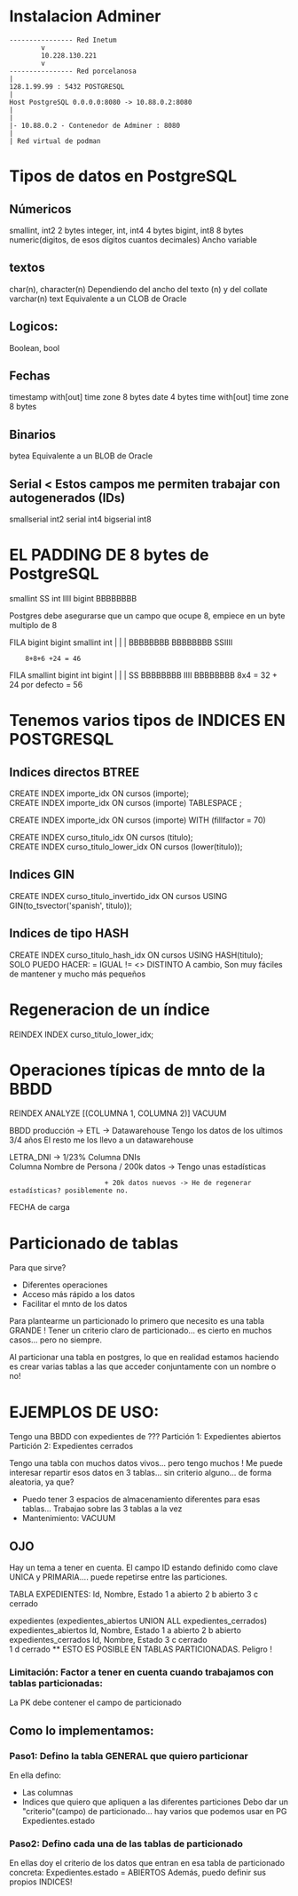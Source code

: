 
# Instalacion Adminer



    ---------------- Red Inetum
            v
            10.228.130.221
            v
    ---------------- Red porcelanosa
    |
    128.1.99.99 : 5432 POSTGRESQL
    |
    Host PostgreSQL 0.0.0.0:8080 -> 10.88.0.2:8080
    |
    |
    |- 10.88.0.2 - Contenedor de Adminer : 8080
    |
    | Red virtual de podman

# Tipos de datos en PostgreSQL

## Númericos

smallint, int2              2 bytes 
integer, int, int4          4 bytes
bigint, int8                8 bytes
numeric(digitos, de esos dígitos cuantos decimales)        Ancho variable

## textos

char(n), character(n)      Dependiendo del ancho del texto (n) y del collate
varchar(n)
text                        Equivalente a un CLOB de Oracle

## Logicos:

Boolean, bool

## Fechas

timestamp with[out] time zone               8 bytes
date                                        4 bytes
time with[out] time zone                    8 bytes

## Binarios

bytea                      Equivalente a un BLOB de Oracle

## Serial < Estos campos me permiten trabajar con autogenerados (IDs)

smallserial     int2
serial          int4
bigserial       int8

# EL PADDING DE 8 bytes de PostgreSQL

smallint    SS
int         IIII
bigint      BBBBBBBB

Postgres debe asegurarse que un campo que ocupe 8, empiece en un byte multiplo de 8

FILA    bigint bigint smallint int
                |        |        |
        BBBBBBBB BBBBBBBB SSIIII

        8+8+6 +24 = 46

FILA    smallint bigint int bigint
                |        |        |
        SS       BBBBBBBB IIII     BBBBBBBB
        8x4 = 32 + 24 por defecto = 56

# Tenemos varios tipos de INDICES EN POSTGRESQL

## Indices directos BTREE

CREATE INDEX importe_idx ON cursos (importe);  
CREATE INDEX importe_idx ON cursos (importe) TABLESPACE <espacio>;  

CREATE INDEX importe_idx ON cursos (importe) WITH (fillfactor = 70)

CREATE INDEX curso_titulo_idx ON cursos (titulo);  
CREATE INDEX curso_titulo_lower_idx ON cursos (lower(titulo));  

## Indices GIN 

CREATE INDEX curso_titulo_invertido_idx ON cursos USING GIN(to_tsvector('spanish', titulo));  

## Indices de tipo HASH

CREATE INDEX curso_titulo_hash_idx ON cursos USING HASH(titulo);  
SOLO PUEDO HACER: = IGUAL      != <> DISTINTO
A cambio, Son muy fáciles de mantener y mucho más pequeños


# Regeneracion de un índice

REINDEX INDEX curso_titulo_lower_idx;

# Operaciones típicas de mnto de la BBDD

REINDEX
ANALYZE <TABLA> [(COLUMNA 1, COLUMNA 2)]
VACUUM <TABLA>

BBDD producción -> ETL -> Datawarehouse
Tengo los datos de los ultimos 3/4 años 
El resto me los llevo a un datawarehouse

LETRA_DNI -> 1/23%
Columna DNIs                \
Columna Nombre de Persona   / 200k datos -> Tengo unas estadísticas

                            + 20k datos nuevos -> He de regenerar estadísticas? posiblemente no.
FECHA de carga

# Particionado de tablas

Para que sirve? 
- Diferentes operaciones
- Acceso más rápido a los datos
- Facilitar el mnto de los datos

Para plantearme un particionado lo primero que necesito es una tabla GRANDE !
Tener un criterio claro de particionado... es cierto en muchos casos... pero no siempre.

Al particionar una tabla en postgres, lo que en realidad estamos haciendo es crear varias tablas a las que acceder conjuntamente con un nombre o no!

# EJEMPLOS DE USO:

Tengo una BBDD con expedientes de ???
Partición 1: Expedientes abiertos
Partición 2: Expedientes cerrados

Tengo una tabla con muchos datos vivos... pero tengo muchos !
Me puede interesar repartir esos datos en 3 tablas... sin criterio alguno... de forma aleatoria, ya que?
- Puedo tener 3 espacios de almacenamiento diferentes para esas tablas... Trabajao sobre las 3 tablas a la vez
- Mantenimiento: VACUUM

## OJO

Hay un tema a tener en cuenta.
El campo ID estando definido como clave UNICA y PRIMARIA.... puede repetirse entre las particiones.

TABLA EXPEDIENTES: Id, Nombre, Estado
                    1  a        abierto
                    2  b        abierto
                    3  c        cerrado

expedientes (expedientes_abiertos UNION ALL expedientes_cerrados)
    expedientes_abiertos
                    Id, Nombre, Estado
                    1  a        abierto
                    2  b        abierto
    expedientes_cerrados
                    Id, Nombre, Estado
                    3  c        cerrado                    
                    1  d        cerrado ** ESTO ES POSIBLE EN TABLAS PARTICIONADAS. Peligro !

### Limitación: Factor a tener en cuenta cuando trabajamos con tablas particionadas:
La PK debe contener el campo de particionado

## Como lo implementamos:
 
### Paso1: Defino la tabla GENERAL que quiero particionar
En ella defino:
- Las columnas
- Indices que quiero que apliquen a las diferentes particiones
Debo dar un "criterio"(campo) de particionado... hay varios que podemos usar en PG
                    Expedientes.estado

### Paso2: Defino cada una de las tablas de particionado
En ellas doy el criterio de los datos que entran en esa tabla de particionado concreta:
Expedientes.estado = ABIERTOS
Además, puedo definir sus propios INDICES!